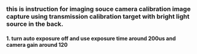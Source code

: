 ### this is instruction for imaging souce camera calibration image capture using transmission calibration target with bright light source in the back.  
#### 1. turn auto exposure off and use exposure time around 200us and camera gain around 120  
